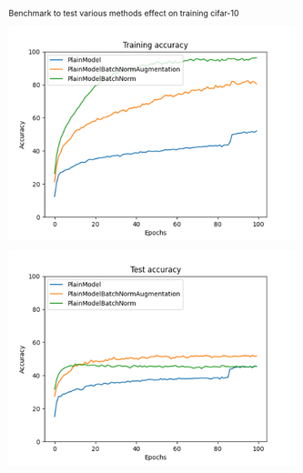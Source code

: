 Benchmark to test various methods effect on training cifar-10

![training_accuracy.png](training_accuracy.png)

![test_accuracy.png](test_accuracy.png)
